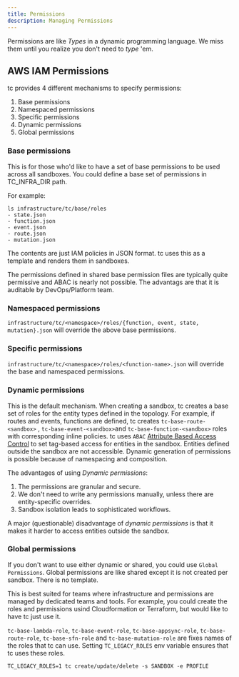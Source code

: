 ```yaml
---
title: Permissions
description: Managing Permissions
---
```


Permissions are like _Types_ in a dynamic programming language. We miss them until you realize you don't need to _type_ 'em.


## AWS IAM Permissions

tc provides 4 different mechanisms to specify permissions:
1. Base permissions
2. Namespaced permissions
3. Specific permissions
4. Dynamic permissions
5. Global permissions

### Base permissions

This is for those who'd like to have a set of base permissions to be used across all sandboxes. You could define a base set of permissions in TC_INFRA_DIR path.

For example:

```
ls infrastructure/tc/base/roles
- state.json
- function.json
- event.json
- route.json
- mutation.json
```
The contents are just IAM policies in JSON format. tc uses this as a template and renders them in sandboxes.

The permissions defined in shared base permission files are typically quite permissive and ABAC is nearly not possible. The advantags are that it is auditable by DevOps/Platform team.


### Namespaced permissions

`infrastructure/tc/<namespace>/roles/{function, event, state, mutation}.json` will override the above base permissions.

### Specific permissions

`infrastructure/tc/<namespace>/roles/<function-name>.json` will override the base and namespaced permissions.

### Dynamic permissions

This is the default mechanism. When creating a sandbox, tc creates a base set of roles for the entity types defined in the topology. For example, if routes and events, functions are defined, tc creates `tc-base-route-<sandbox>` , `tc-base-event-<sandbox>`and `tc-base-function-<sandbox>` roles with corresponding inline policies. tc uses `ABAC` [Attribute Based Access Control](https://docs.aws.amazon.com/IAM/latest/UserGuide/introduction_attribute-based-access-control.html) to set tag-based access for entities in the sandbox. Entities defined outside the sandbox are not accessible. Dynamic generation of permissions is possible because of namespacing and composition.

The advantages of using _Dynamic permissions_:

1. The permissions are granular and secure.
2. We don't need to write any permissions manually, unless there are entity-specific overrides.
3. Sandbox isolation leads to sophisticated workflows.

A major (questionable) disadvantage of _dynamic permissions_ is that it makes it harder to access entities outside the sandbox.


### Global permissions

If you don't want to use either dynamic or shared, you could use `Global Permissions`. Global permissions are like shared except it is not created per sandbox. There is no template.

This is best suited for teams where infrastructure and permissions are managed by dedicated teams and tools. For example, you could create the roles and permissions usind Cloudformation or Terraform, but would like to have tc just use it.

`tc-base-lambda-role`, `tc-base-event-role`, `tc-base-appsync-role`, `tc-base-route-role`, `tc-base-sfn-role` and `tc-base-mutation-role` are fixes names of the roles that tc can use. Setting `TC_LEGACY_ROLES` env variable ensures that tc uses these roles.

```
TC_LEGACY_ROLES=1 tc create/update/delete -s SANDBOX -e PROFILE

```
